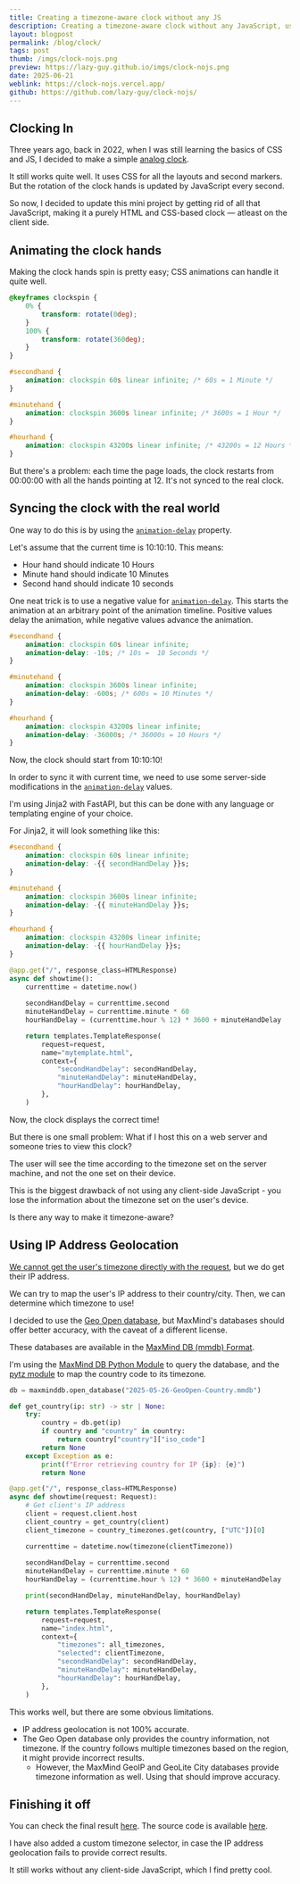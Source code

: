 ```yaml
---
title: Creating a timezone-aware clock without any JS
description: Creating a timezone-aware clock without any JavaScript, using IP address geolocation.
layout: blogpost
permalink: /blog/clock/
tags: post
thumb: /imgs/clock-nojs.png
preview: https://lazy-guy.github.io/imgs/clock-nojs.png
date: 2025-06-21
weblink: https://clock-nojs.vercel.app/
github: https://github.com/lazy-guy/clock-nojs/
---
```


## Clocking In

Three years ago, back in 2022, when I was still learning the basics of CSS and JS, I decided to make a simple <a target="_blank" href="https://github.com/lazy-guy/clock">analog clock</a>.

It still works quite well. It uses CSS for all the layouts and second markers. But the rotation of the clock hands is updated by JavaScript every second.

So now, I decided to update this mini project by getting rid of all that JavaScript, making it a purely HTML and CSS-based clock &mdash; atleast on the client side.

## Animating the clock hands

Making the clock hands spin is pretty easy; CSS animations can handle it quite well.

```css
@keyframes clockspin {
	0% {
		transform: rotate(0deg);
	}
	100% {
		transform: rotate(360deg);
	}
}

#secondhand {
	animation: clockspin 60s linear infinite; /* 60s = 1 Minute */
}

#minutehand {
	animation: clockspin 3600s linear infinite; /* 3600s = 1 Hour */
}

#hourhand {
	animation: clockspin 43200s linear infinite; /* 43200s = 12 Hours */
}
```

But there's a problem: each time the page loads, the clock restarts from 00:00:00 with all the hands pointing at 12. It's not synced to the real clock.

## Syncing the clock with the real world

One way to do this is by using the <a target="_blank" href="https://developer.mozilla.org/en-US/docs/Web/CSS/animation-delay">`animation-delay`</a> property.

Let's assume that the current time is 10:10:10. This means:

-   Hour hand should indicate 10 Hours
-   Minute hand should indicate 10 Minutes
-   Second hand should indicate 10 seconds

One neat trick is to use a negative value for <a target="_blank" href="https://developer.mozilla.org/en-US/docs/Web/CSS/animation-delay">`animation-delay`</a>. This starts the animation at an arbitrary point of the animation timeline. Positive values delay the animation, while negative values advance the animation.

```css
#secondhand {
	animation: clockspin 60s linear infinite;
	animation-delay: -10s; /* 10s =  10 Seconds */
}

#minutehand {
	animation: clockspin 3600s linear infinite;
	animation-delay: -600s; /* 600s = 10 Minutes */
}

#hourhand {
	animation: clockspin 43200s linear infinite;
	animation-delay: -36000s; /* 36000s = 10 Hours */
}
```

Now, the clock should start from 10:10:10!

In order to sync it with current time, we need to use some server-side modifications in the <a target="_blank" href="https://developer.mozilla.org/en-US/docs/Web/CSS/animation-delay">`animation-delay`</a> values.

I'm using Jinja2 with FastAPI, but this can be done with any language or templating engine of your choice.

For Jinja2, it will look something like this:

```css
#secondhand {
	animation: clockspin 60s linear infinite;
	animation-delay: -{{ secondHandDelay }}s;
}

#minutehand {
	animation: clockspin 3600s linear infinite;
	animation-delay: -{{ minuteHandDelay }}s;
}

#hourhand {
	animation: clockspin 43200s linear infinite;
	animation-delay: -{{ hourHandDelay }}s;
}
```

```python
@app.get("/", response_class=HTMLResponse)
async def showtime():
    currenttime = datetime.now()
    
    secondHandDelay = currenttime.second
    minuteHandDelay = currenttime.minute * 60
    hourHandDelay = (currenttime.hour % 12) * 3600 + minuteHandDelay

    return templates.TemplateResponse(
        request=request,
        name="mytemplate.html",
        context={
            "secondHandDelay": secondHandDelay,
            "minuteHandDelay": minuteHandDelay,
            "hourHandDelay": hourHandDelay,
        },
    )
```

Now, the clock displays the correct time!


But there is one small problem: What if I host this on a web server and someone tries to view this clock?

The user will see the time according to the timezone set on the server machine, and not the one set on their device. 

This is the biggest drawback of not using any client-side JavaScript - you lose the information about the timezone set on the user's device.


Is there any way to make it timezone-aware?

## Using IP Address Geolocation

<a target="_blank" href="https://datatracker.ietf.org/doc/html/draft-sharhalakis-httptz">We cannot get the user's timezone directly with the request</a>, but we do get their IP address.

We can try to map the user's IP address to their country/city. Then, we can determine which timezone to use!

I decided to use the <a target="_blank" href="https://data.public.lu/en/datasets/geo-open-ip-address-geolocation-per-country-in-mmdb-format/">Geo Open database</a>, but MaxMind's databases should offer better accuracy, with the caveat of a different license.

These databases are available in the <a target="_blank" href="https://maxmind.github.io/MaxMind-DB/">MaxMind DB (mmdb) Format</a>.

I'm using the <a target="_blank" href="https://github.com/maxmind/MaxMind-DB-Reader-python">MaxMind DB Python Module</a> to query the database, and the <a target="_blank" href="https://pypi.org/project/pytz/">pytz module</a> to map the country code to its timezone.

```python
db = maxminddb.open_database("2025-05-26-GeoOpen-Country.mmdb")

def get_country(ip: str) -> str | None:
    try:
        country = db.get(ip)
        if country and "country" in country:
            return country["country"]["iso_code"]
        return None
    except Exception as e:
        print(f"Error retrieving country for IP {ip}: {e}")
        return None

@app.get("/", response_class=HTMLResponse)
async def showtime(request: Request):
    # Get client's IP address
    client = request.client.host
    client_country = get_country(client)
    client_timezone = country_timezones.get(country, ["UTC"])[0]

    currenttime = datetime.now(timezone(clientTimezone))
    
    secondHandDelay = currenttime.second
    minuteHandDelay = currenttime.minute * 60
    hourHandDelay = (currenttime.hour % 12) * 3600 + minuteHandDelay

    print(secondHandDelay, minuteHandDelay, hourHandDelay)

    return templates.TemplateResponse(
        request=request,
        name="index.html",
        context={
            "timezones": all_timezones,
            "selected": clientTimezone,
            "secondHandDelay": secondHandDelay,
            "minuteHandDelay": minuteHandDelay,
            "hourHandDelay": hourHandDelay,
        },
    )
```

This works well, but there are some obvious limitations.
- IP address geolocation is not 100% accurate.
- The Geo Open database only provides the country information, not timezone. If the country follows multiple timezones based on the region, it might provide incorrect results.
	- However, the MaxMind GeoIP and GeoLite City databases provide timezone information as well. Using that should improve accuracy.


## Finishing it off

You can check the final result <a target="_blank" href="https://clock-nojs.vercel.app">here</a>. The source code is available <a target="_blank" href="https://github.com/lazy-guy/clock-nojs">here</a>.

I have also added a custom timezone selector, in case the IP address geolocation fails to provide correct results. 

It still works without any client-side JavaScript, which I find pretty cool.